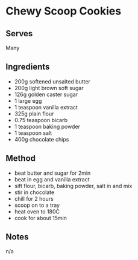 # Chewy Scoop Cookies

## Serves
Many

## Ingredients
 - 200g softened unsalted butter
 - 200g light brown soft sugar
 - 126g golden caster sugar
 - 1 large egg
 - 1 teaspoon vanilla extract
 - 325g plain flour
 - 0.75 teaspoon bicarb
 - 1 teaspoon baking powder
 - 1 teaspoon salt
 - 400g chocolate chips

## Method
 - beat butter and sugar for 2min
 - beat in egg and vanilla extract
 - sift flour, bicarb, baking powder, salt in and mix
 - stir in chocolate
 - chill for 2 hours
 - scoop on to a tray
 - heat oven to 180C
 - cook for about 15min

## Notes
n/a
